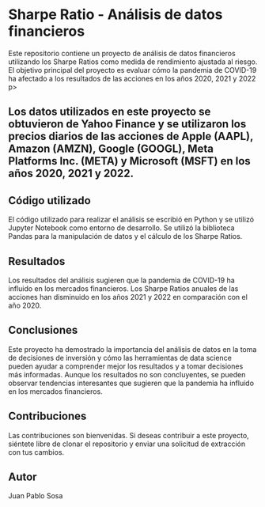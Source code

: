<h1> Sharpe Ratio - Análisis de datos financieros </h1>

<p> Este repositorio contiene un proyecto de análisis de datos financieros utilizando los Sharpe Ratios como medida de rendimiento ajustada al riesgo. El objetivo principal del proyecto es evaluar cómo la pandemia de COVID-19 ha afectado a los resultados de las acciones en los años 2020, 2021 y 2022 p>
	
<h2 Datos utilizados h2>
<p> Los datos utilizados en este proyecto se obtuvieron de Yahoo Finance y se utilizaron los precios diarios de las acciones de Apple (AAPL), Amazon (AMZN), Google (GOOGL), Meta Platforms Inc. (META) y Microsoft (MSFT) en los años 2020, 2021 y 2022.</p>
	
<h2> Código utilizado </h2>
<p> El código utilizado para realizar el análisis se escribió en Python y se utilizó Jupyter Notebook como entorno de desarrollo. Se utilizó la biblioteca Pandas para la manipulación de datos y el cálculo de los Sharpe Ratios. </p>
	
<h2> Resultados </h2>
<p> Los resultados del análisis sugieren que la pandemia de COVID-19 ha influido en los mercados financieros. Los Sharpe Ratios anuales de las acciones han disminuido en los años 2021 y 2022 en comparación con el año 2020. </p>
	
<h2>Conclusiones</h2>
<p>Este proyecto ha demostrado la importancia del análisis de datos en la toma de decisiones de inversión y cómo las herramientas de data science pueden ayudar a comprender mejor los resultados y a tomar decisiones más informadas. Aunque los resultados no son concluyentes, se pueden observar tendencias interesantes que sugieren que la pandemia ha influido en los mercados financieros.</p>
	
<h2>Contribuciones</h2>
<p>Las contribuciones son bienvenidas. Si deseas contribuir a este proyecto, siéntete libre de clonar el repositorio y enviar una solicitud de extracción con tus cambios.</p>
	
<h2>Autor</h2>
<p>Juan Pablo Sosa</p>
